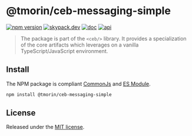 # @tmorin/ceb-messaging-simple

[![npm version](https://badge.fury.io/js/%40tmorin%2Fceb-messaging-simple.svg)](https://badge.fury.io/js/%40tmorin%2Fceb-messaging-simple)
[![skypack.dev](https://img.shields.io/badge/-skypack.dev-blueviolet.svg)](https://www.skypack.dev/view/@tmorin/ceb-messaging-messaging-simple)
[![doc](https://img.shields.io/badge/-doc-informational.svg)](https://tmorin.github.io/ceb)
[![api](https://img.shields.io/badge/-api-informational.svg)](https://tmorin.github.io/ceb/api/modules/_tmorin_ceb_messaging_simple.html)

> The package is part of the `<ceb/>` library.
> It provides a specialization of the core artifacts which leverages on a vanilla TypeScript/JavaScript environment.

## Install

The NPM package is compliant [CommonJs](https://flaviocopes.com/commonjs) and [ES Module](https://flaviocopes.com/es-modules).

```bash
npm install @tmorin/ceb-messaging-simple
```

## License

Released under the [MIT license].

[Custom Elements (v1)]: https://html.spec.whatwg.org/multipage/custom-elements.html
[MIT license]: http://opensource.org/licenses/MIT
